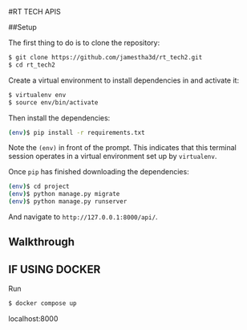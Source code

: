 #RT TECH APIS

##Setup

The first thing to do is to clone the repository:

```sh
$ git clone https://github.com/jamestha3d/rt_tech2.git
$ cd rt_tech2
```

Create a virtual environment to install dependencies in and activate it:

```sh
$ virtualenv env
$ source env/bin/activate
```
Then install the dependencies:

```sh
(env)$ pip install -r requirements.txt
```
Note the `(env)` in front of the prompt. This indicates that this terminal
session operates in a virtual environment set up by `virtualenv`.

Once `pip` has finished downloading the dependencies:
```sh
(env)$ cd project
(env)$ python manage.py migrate
(env)$ python manage.py runserver
```


And navigate to `http://127.0.0.1:8000/api/`.

## Walkthrough

## IF USING DOCKER 
Run

```sh
$ docker compose up
```


localhost:8000

